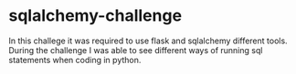 # sqlalchemy-challenge
In this challege it was required to use flask and sqlalchemy different tools. During the challenge I was able to see different ways of running sql statements when coding in python.
